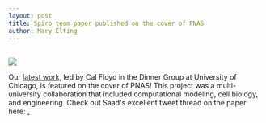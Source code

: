 ```yaml
---
layout: post
title: Spiro team paper published on the cover of PNAS
author: Mary Elting
---
```

<br>


<div style="max-width: 600px;">
     <div class="media">
          <img class="media-object" src="{{ site.baseurl }}/images/papers/floyd-pnas.png">
     </div>
</div>


Our <a href ="{{ site.baseurl }}/papers/2023-06-12-floyd-pnas">latest work</a>, led by Cal Floyd in the Dinner Group at University of Chicago, is featured on the cover of PNAS! This project was a multi-university collaboration that included computational modeling, cell biology, and engineering. Check out Saad's excellent tweet thread on the paper here: <a href="https://twitter.com/EltingLab/status/1674144065414111232?ref_src=twsrc%5Etfw%7Ctwcamp%5Eembeddedtimeline%7Ctwterm%5Escreen-name%3AEltingLab%7Ctwcon%5Es1">.
